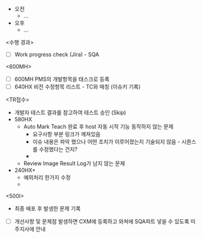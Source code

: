 - 오전
	- ...
- 오후
	- ...

<수행 경과>
- [ ] Work progress check (Jira) - SQA

\<600MH>
- [ ] 600MH PMS의 개발항목을 태스크로 등록
- [ ] 640HX 비전 수정항목 리스트 - TC와 매칭 (이슈키 기록)

<TR접수>
- 개발자 테스트 결과를 참고하여 테스트 승인 (Skip)
- 580HX
	- Auto Mark Teach 완료 후 host 자동 시작 기능 동작하지 않는 문제
		- 요구사항 부분 링크가 깨져있음
		- 이슈 내용은 파악 했으나 어떤 조치가 이루어졌는지 기술되지 않음 - 시퀀스를 수정했다는 건지?
		- 
	- Review Image Result Log가 남지 않는 문제
- 240HX+
	- 예외처리 한가지 수정
	- 

<500I>
- 최종 배포 후 발생한 문제 기록
- [ ] 개선사항 및 문제점 발생하면 CXM에 등록하고 와쳐에 SQA파트 넣을 수 있도록 미주지사에 안내